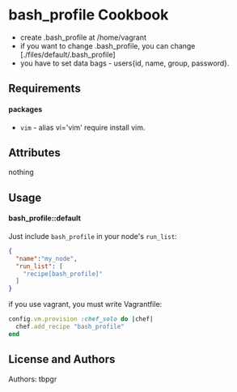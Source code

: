 bash_profile Cookbook
=====================
* create .bash_profile at /home/vagrant
* if you want to change .bash_profile, you can change [./files/default/.bash_profile]
* you have to set data bags - users{id, name, group, password}.

Requirements
------------
#### packages
- `vim` - alias vi='vim' require install vim.

Attributes
----------
nothing

Usage
-----
#### bash_profile::default
Just include `bash_profile` in your node's `run_list`:

```json
{
  "name":"my_node",
  "run_list": [
    "recipe[bash_profile]"
  ]
}
```

if you use vagrant, you must write Vagrantfile:

```ruby
config.vm.provision :chef_solo do |chef|
  chef.add_recipe "bash_profile"
end
```

License and Authors
-------------------
Authors: tbpgr
